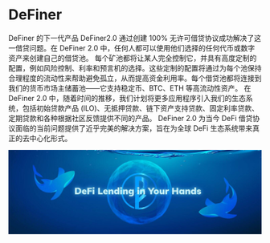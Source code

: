 # DeFiner

DeFiner 的下一代产品 DeFiner2.0 通过创建 100% 无许可借贷协议成功解决了这一借贷问题。在 DeFiner 2.0 中，任何人都可以使用他们选择的任何代币或数字资产来创建自己的借贷池。
每个矿池都将让某人完全控制它，并具有高度定制的配置，例如风险控制、利率和预言机的选择。这些定制的配置将通过为每个池保持合理程度的流动性来帮助避免孤立，从而提高资金利用率。每个借贷池都将连接到我们的货币市场主储蓄池——它支持稳定币、BTC、ETH 等高流动性资产。
在 DeFiner 2.0 中，随着时间的推移，我们计划将更多应用程序引入我们的生态系统，包括初始贷款产品 (ILO)、无抵押贷款、链下资产支持贷款、固定利率贷款、定期贷款和各种根据社区反馈提供不同的产品。
DeFiner 2.0 为当今 DeFi 借贷协议面临的当前问题提供了近乎完美的解决方案，旨在为全球 DeFi 生态系统带来真正的去中心化形式。

![1500x500](1500x500.jpg)

